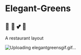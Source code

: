 # Elegant-Greens
## 	:avocado: :seedling: :two_hearts: :dizzy:

A restaurant layout 

![Uploading elegantgreensgif.gif…]()
